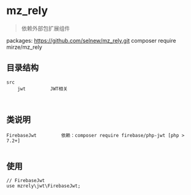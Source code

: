 # mz_rely
> 依赖外部包扩展组件

packages:  https://github.com/selnew/mz_rely.git
composer require mirze/mz_rely

## 目录结构
~~~
src
    jwt         JWT相关
    
    
~~~

## 类说明
~~~
FirebaseJwt         依赖：composer require firebase/php-jwt [php > 7.2+]


~~~

## 使用
```
// FirebaseJwt
use mzrely\jwt\FirebaseJwt;

```